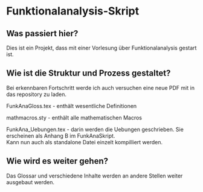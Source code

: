 Funktionalanalysis-Skript
========================

## Was passiert hier?
Dies ist ein Projekt, dass mit einer Vorlesung über Funktionalanalysis gestart ist. 

## Wie ist die Struktur und Prozess gestaltet?

Bei erkennbaren Fortschritt werde ich auch versuchen eine neue PDF mit in das repository zu laden.

FunkAnaGloss.tex - enthält wesentliche Definitionen

mathmacros.sty - enthält alle mathematischen Macros

FunkAna_Uebungen.tex - darin werden die Uebungen geschrieben. 
Sie erscheinen als Anhang B im FunkAnaSkript.  
Kann nun auch als standalone Datei einzelt kompilliert werden.

## Wie wird es weiter gehen?

Das Glossar und verschiedene Inhalte werden an andere Stellen weiter
ausgebaut werden.
